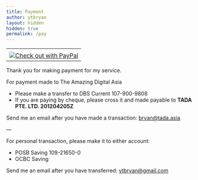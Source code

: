 ```yaml
---
title: Payment
author: ytbryan
layout: hidden
hidden: true
permalink: /pay
---
```


<!-- PayPal Logo --><table border="0" cellpadding="10" cellspacing="0" align="center"><tr><td align="center"></td></tr><tr><td align="center"><a href="https://www.paypal.com/sg/webapps/mpp/paypal-popup" title="How PayPal Works" onclick="javascript:window.open('https://www.paypal.com/sg/webapps/mpp/paypal-popup','WIPaypal','toolbar=no, location=no, directories=no, status=no, menubar=no, scrollbars=yes, resizable=yes, width=1060, height=700'); return false;"><img src="https://www.paypalobjects.com/webstatic/en_US/i/buttons/checkout-logo-large.png" alt="Check out with PayPal" /></a></td></tr></table><!-- PayPal Logo -->


Thank you for making payment for my service.

For payment made to The Amazing Digital Asia

  * Please make a transfer to DBS Current 107-900-9808
  * If you are paying by cheque, please cross it and made payable to **TADA PTE. LTD. 201204205Z**

Send me an email after you have made a transaction: <bryan@tada.asia>

&#8212;

For personal transaction, please make it to either account:

  * POSB Saving 109-21650-0
  * OCBC Saving

Send me an email after you have transferred: <ytbryan@gmail.com>
